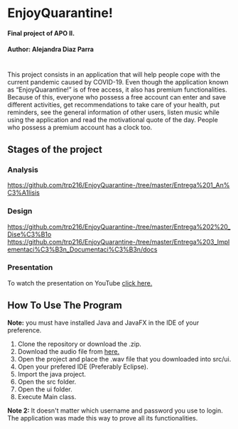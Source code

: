 # **EnjoyQuarantine!**
#### Final project of APO II.

#### **Author:** Alejandra Diaz Parra
#
This project consists in an application that will help people cope with the current pandemic caused by COVID-19. 
Even though the application known as “EnjoyQuarantine!” is of free access, it also has premium functionalities. 
Because of this, everyone who possess a free account can enter and save different activities, get recommendations 
to take care of your health, put reminders, see the general information of other users, listen music while using 
the application and read the motivational quote of the day. People who possess a premium account has a clock too.

## **Stages of the project**
### **Analysis**
https://github.com/trp216/EnjoyQuarantine-/tree/master/Entrega%201_An%C3%A1lisis
### **Design**
https://github.com/trp216/EnjoyQuarantine-/tree/master/Entrega%202%20_Dise%C3%B1o
https://github.com/trp216/EnjoyQuarantine-/tree/master/Entrega%203_Implementaci%C3%B3n_Documentaci%C3%B3n/docs
### **Presentation**
To watch the presentation on YouTube [click here.](https://youtu.be/veCdCKh-gE4)

## **How To Use The Program**

**Note:** you must have installed Java and JavaFX in the IDE of your preference.
1. Clone the repository or download the .zip.
2. Download the audio file from [here.](https://drive.google.com/drive/folders/1EfM0HRBTk68ZoS6PQ3zeq26TMqlPDrCh?usp=sharing)
3. Open the project and place the .wav file that you downloaded into src/ui.
4. Open your prefered IDE (Preferably Eclipse).
5. Import the java project.
6. Open the src folder.
7. Open the ui folder.
8. Execute Main class.

**Note 2:** It doesn't matter which username and password you use to login. The application was made this way to prove all its functionalities.
